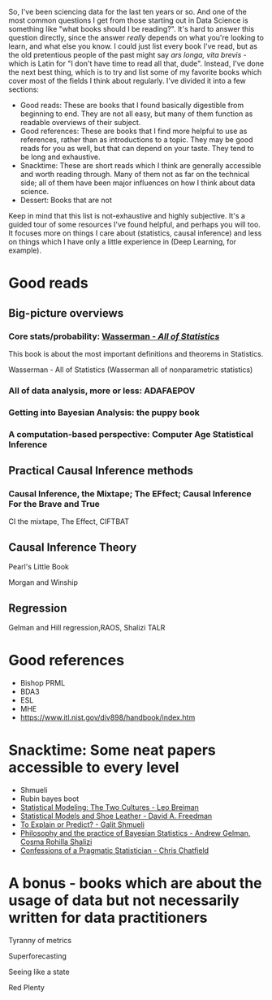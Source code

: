 So, I've been sciencing data for the last ten years or so. And one of the most common questions I get from those starting out in Data Science is something like "what books should I be reading?". It's hard to answer this question directly, since the answer _really_ depends on what you're looking to learn, and what else you know. I could just list every book I've read, but as the old pretentious people of the past might say _ars longa, vita brevis_ - which is Latin for "I don't have time to read all that, dude". Instead, I've done the next best thing, which is to try and list some of my favorite books which cover most of the fields I think about regularly. I've divided it into a few sections:

* Good reads: These are books that I found basically digestible from beginning to end. They are not all easy, but many of them function as readable overviews of their subject.
* Good references: These are books that I find more helpful to use as references, rather than as introductions to a topic. They may be good reads for you as well, but that can depend on your taste. They tend to be long and exhaustive.
* Snacktime: These are short reads which I think are generally accessible and worth reading through. Many of them not as far on the technical side; all of them have been major influences on how I think about data science.
* Dessert: Books that are not 

Keep in mind that this list is not-exhaustive and highly subjective. It's a guided tour of some resources I've found helpful, and perhaps you will too. It focuses more on things I care about (statistics, causal inference) and less on things which I have only a little experience in (Deep Learning, for example).

# Good reads

## Big-picture overviews

### Core stats/probability: [Wasserman - _All of Statistics_](https://egrcc.github.io/docs/math/all-of-statistics.pdf)

This book is about the most important definitions and theorems in Statistics.

Wasserman - All of Statistics (Wasserman all of nonparametric statistics)

### All of data analysis, more or less: ADAFAEPOV

### Getting into Bayesian Analysis: the puppy book

### A computation-based perspective: Computer Age Statistical Inference

## Practical Causal Inference methods

### Causal Inference, the Mixtape; The EFfect; Causal Inference For the Brave and True

CI the mixtape, The Effect, CIFTBAT

## Causal Inference Theory

Pearl's Little Book

Morgan and Winship

## Regression

Gelman and Hill regression,RAOS, Shalizi TALR

# Good references

- Bishop PRML
- BDA3
- ESL
- MHE
- https://www.itl.nist.gov/div898/handbook/index.htm

# Snacktime: Some neat papers accessible to every level

- Shmueli
- Rubin bayes boot
- [Statistical Modeling: The Two Cultures - Leo Breiman](https://projecteuclid.org/euclid.ss/1009213726)
- [Statistical Models and Shoe Leather - David A. Freedman](https://psychology.okstate.edu/faculty/jgrice/psyc5314/Freedman_1991A.pdf)
- [To Explain or Predict? - Galit Shmueli](https://www.stat.berkeley.edu/~aldous/157/Papers/shmueli.pdf)
- [Philosophy and the practice of Bayesian Statistics - Andrew Gelman, Cosma Rohilla Shalizi](http://www.stat.columbia.edu/~gelman/research/published/philosophy.pdf)
- [Confessions of a Pragmatic Statistician - Chris Chatfield](https://www2.isye.gatech.edu/isyebayes/bank/chatfield.pdf)

# A bonus - books which are about the usage of data but not necessarily written for data practitioners

Tyranny of metrics

Superforecasting

Seeing like a state

Red Plenty
